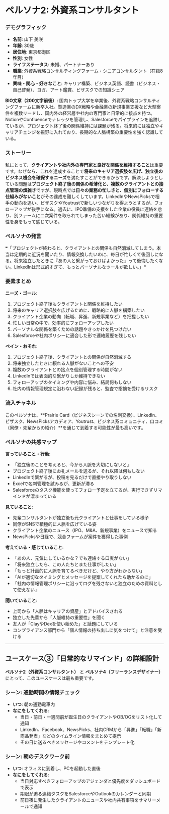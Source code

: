 # ペルソナ2: 外資系コンサルタント

### デモグラフィック
- **名前**: 山下 美咲
- **年齢**: 30歳
- **居住地**: 東京都港区
- **性別**: 女性
- **ライフステータス**: 未婚、パートナーあり
- **職業**: 外資系戦略コンサルティングファーム・シニアコンサルタント（在籍8年目）
- **興味・関心・好きなこと**: キャリア構築、ビジネス英語、読書（ビジネス・自己啓発）、ヨガ、アート鑑賞、ビザスクでの知識シェア

**BIO文章（200文字前後）**:
国内トップ大学を卒業後、外資系戦略コンサルティングファームに新卒入社。製造業のDX戦略や金融業の新規事業支援など大型案件を複数リードし、国内外の経営層や社内の専門家と日常的に接点を持つ。NotionやConfluenceでナレッジを管理し、Salesforceでパイプラインを追跡しているが、プロジェクト終了後の関係維持には課題が残る。将来的には独立やキャリアチェンジを視野に入れており、長期的な人脈構築の重要性を強く認識している。

### ストーリー
私にとって、**クライアントや社内外の専門家と良好な関係を維持すること**は重要です。なぜなら、これを達成することで**将来のキャリア選択肢を広げ、独立後のビジネス機会を確保するニーズ**を満たすことができるからです。解決しようとしている問題は**プロジェクト終了後の関係の希薄化と、複数のクライアントとの接点管理の煩雑さ**ですが、現時点では**日々の業務の忙しさと、個別にフォローする仕組みがないこと**がその達成を難しくしています。LinkedInやNewsPicksで相手の動向を追い、ビザスクやYoutrustで新しいつながりを得ようとするが、フォローアップが後手になる。過去に、IPO準備の支援をした企業の役員に連絡を怠り、別ファームに二次案件を取られてしまった苦い経験があり、関係維持の重要性を身をもって感じている。

### ペルソナの発言
❝「プロジェクトが終わると、クライアントとの関係も自然消滅してしまう。本当は定期的に近況を聞いたり、情報交換したいのに、毎日が忙しくて後回しになる。将来独立したときに『あの人と繋がっておけばよかった』って後悔したくない。LinkedInは形式的すぎて、もっとパーソナルなツールが欲しい。」❞

### 要素まとめ

**ニーズ・ゴール**:
1. プロジェクト終了後もクライアントと関係を維持したい
2. 将来のキャリア選択肢を広げるために、戦略的に人脈を構築したい
3. クライアント企業の動向（転職、昇進、新規事業など）を把握したい
4. 忙しい日常の中で、効率的にフォローアップしたい
5. パーソナルな関係を築くための話題やきっかけを見つけたい
6. Salesforceや社内ポリシーに適合した形で連絡履歴を残したい

**ペイン・おそれ**:
1. プロジェクト終了後、クライアントとの関係が自然消滅する
2. 将来独立したときに頼れる人脈がないことへの不安
3. 複数のクライアントとの接点を個別管理する時間がない
4. LinkedInでは表面的な繋がりしか維持できない
5. フォローアップのタイミングや内容に悩み、結局何もしない
6. 社内の情報管理規定に沿わない記録が残ると、監査で指摘を受けるリスク

### 流入チャネル
このペルソナは、**Prairie Card（ビジネスシーンでの名刺交換）、LinkedIn、ビザスク、NewsPicksアカデミア、Youtrust、ビジネス系コミュニティ、口コミ（同僚・先輩からの紹介）**を通じて到着する可能性が最も高いです。

### ペルソナの共感マップ

**言っていること・行動**:
- 「独立後のことを考えると、今から人脈を大切にしないと」
- プロジェクト終了後にお礼メールを送るが、それ以降は何もしない
- LinkedInで繋がるが、投稿を見るだけで直接やり取りしない
- Excelで名刺管理を試みるが、更新が滞る
- Salesforceのタスク機能を使ってフォロー予定を立てるが、実行できずリマインドが溜まっている

**見ていること**:
- 先輩コンサルタントが独立後も元クライアントと仕事をしている様子
- 同僚がSNSで積極的に人脈を広げている姿
- クライアント企業のニュース（IPO、M&A、新規事業）をニュースで知る
- NewsPicksや日経で、競合ファームが案件を獲得した事例

**考えている・感じていること**:
- 「あの人、元気にしているかな？でも連絡する口実がない」
- 「将来独立したら、この人たちとまた仕事がしたい」
- 「もっと計画的に人脈を育てるべきだけど、やり方がわからない」
- 「AIが適切なタイミングとメッセージを提案してくれたら助かるのに」
- 「社内の情報管理ポリシーに沿ってログを残さないと独立のための資料として使えない」

**聞いていること**:
- 上司から「人脈はキャリアの資産」とアドバイスされる
- 独立した先輩から「人脈維持の重要性」を聞く
- 友人が「ClayやDexを使い始めた」と話題にしている
- コンプライアンス部門から「個人情報の持ち出しに気をつけて」と注意を受ける

---

## ユースケース③「日常的なリマインド」の詳細設計

**ペルソナ2（外資系コンサルタント）** と **ペルソナ4（フリーランスデザイナー）** にとって、このユースケースは最も重要です。

### シーン: 通勤時間の情報チェック
- **いつ**: 朝の通勤電車内
- **なにをしてくれる**:
  - 当日・前日・一週間前が誕生日のクライアントやOB/OGをリスト化して通知
  - LinkedIn、Facebook、NewsPicks、社内CRMから「昇進」「転職」「新商品発表」などのタイムライン情報をまとめて提示
  - その日に送るべきメッセージやコメントをテンプレート化

### シーン: 朝のデスクワーク前
- **いつ**: オフィスに到着し、PCを起動した直後
- **なにをしてくれる**:
  - 当日対応すべきフォローアップのアジェンダと優先度をダッシュボードで表示
  - 期限が迫る連絡タスクをSalesforceやOutlookのカレンダーと同期
  - 前日夜に発生したクライアントのニュースや社内共有事項をサマリーメールで通知
